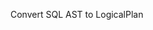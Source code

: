 <!--
 * File: README.md
 * Project: planner
 * File Created: 2023-09-07
 * Author: machunxiao (machunxiao@shizhuang-inc.com)
 * -----
 * Last Modified By:  machunxiao (machunxiao@shizhuang-inc.com)
 * Last Modified Time: 2023-09-07 18:20:47
 * -----
 * 
 * Copyright (C) 2023, Shanghai Poizon Information Technology Co., Ltd.
 * 
 * Licensed under the Apache License, Version 2.0 (the "License");
 * you may not use this file except in compliance with the License.
 * You may obtain a copy of the License at
 * 
 *     https://www.apache.org/licenses/LICENSE-2.0
 * 
 * Unless required by applicable law or agreed to in writing, software
 * distributed under the License is distributed on an "AS IS" BASIS,
 * WITHOUT WARRANTIES OR CONDITIONS OF ANY KIND, either express or implied.
 * See the License for the specific language governing permissions and
 * limitations under the License.
-->

Convert SQL AST to LogicalPlan
